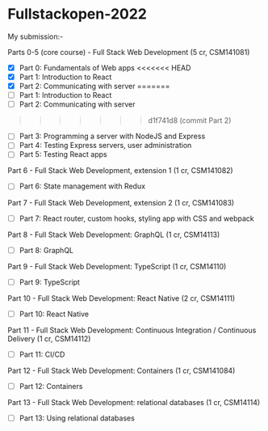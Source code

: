 # Fullstackopen-2022
My submission:-

Parts 0-5 (core course) - Full Stack Web Development (5 cr, CSM141081)
- [x] Part 0: Fundamentals of Web apps
<<<<<<< HEAD
- [x] Part 1: Introduction to React 
- [x] Part 2: Communicating with server
=======
- [ ] Part 1: Introduction to React 
- [ ] Part 2: Communicating with server
>>>>>>> d1f741d8 (commit Part 2)
- [ ] Part 3: Programming a server with NodeJS and Express
- [ ] Part 4: Testing Express servers, user administration
- [ ] Part 5: Testing React apps

Part 6 - Full Stack Web Development, extension 1 (1 cr, CSM141082)
- [ ] Part 6: State management with Redux

Part 7 - Full Stack Web Development, extension 2 (1 cr, CSM141083)
- [ ] Part 7: React router, custom hooks, styling app with CSS and webpack

Part 8 - Full Stack Web Development: GraphQL (1 cr, CSM14113)
- [ ] Part 8: GraphQL

Part 9 - Full Stack Web Development: TypeScript (1 cr, CSM14110)
- [ ] Part 9: TypeScript

Part 10 - Full Stack Web Development: React Native (2 cr, CSM14111)
- [ ] Part 10:  React Native

Part 11 - Full Stack Web Development: Continuous Integration / Continuous Delivery (1 cr, CSM14112)
- [ ] Part 11:  CI/CD

Part 12 - Full Stack Web Development: Containers (1 cr, CSM141084)
- [ ] Part 12:  Containers

Part 13 - Full Stack Web Development: relational databases (1 cr, CSM14114)
- [ ] Part 13:  Using relational databases
